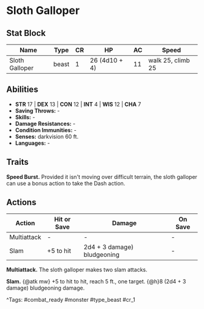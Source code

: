 # Sloth Galloper

## Stat Block

| Name | Type | CR | HP | AC | Speed |
|------|------|----|----|----|-------|
| Sloth Galloper | beast | 1 | 26 (4d10 + 4) | 11 | walk 25, climb 25 |

## Abilities

- **STR** 17 | **DEX** 13 | **CON** 12 | **INT** 4 | **WIS** 12 | **CHA** 7
- **Saving Throws:** -  
- **Skills:** -  
- **Damage Resistances:** -  
- **Condition Immunities:** -  
- **Senses:** darkvision 60 ft.  
- **Languages:** -

## Traits

**Speed Burst.** Provided it isn't moving over difficult terrain, the sloth galloper can use a bonus action to take the Dash action.


## Actions

| Action | Hit or Save | Damage | On Save |
|--------|--------------|--------|----------|
| Multiattack | - | - | - |
| Slam | +5 to hit | 2d4 + 3 damage) bludgeoning | - |

**Multiattack.** The sloth galloper makes two slam attacks.

**Slam.** {@atk mw} +5 to hit to hit, reach 5 ft., one target. {@h}8 (2d4 + 3 damage) bludgeoning damage.


^Tags: #combat_ready #monster #type_beast #cr_1